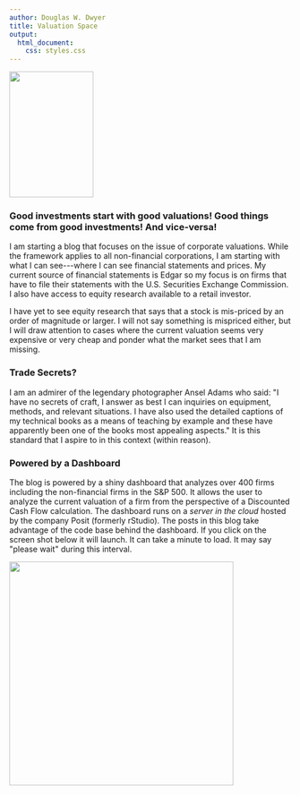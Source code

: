 ```yaml
---
author: Douglas W. Dwyer
title: Valuation Space
output: 
  html_document:
    css: styles.css
---
```




[<img src="/./about_files/cliff-event7088.jpg" alt="" width="150px" height="225px" />](https://www.linkedin.com/in/douglas-dwyer-dd/)

### Good investments start with good valuations! Good things come from good investments! And vice-versa!


I am starting a blog that focuses on the issue of corporate valuations. While the framework applies to all non-financial corporations, I am starting with what I can see---where I can see financial statements and prices.  My current source of financial statements is Edgar so my focus is on firms that have to file their statements with the U.S. Securities Exchange Commission. I also have access to equity research available to a retail investor.


I have yet to see equity research that says that a stock is mis-priced by an order of magnitude or larger. I will not say something is mispriced either, but I will draw attention to cases where the current valuation seems very expensive or very cheap and ponder what the market sees that I am missing.


### Trade Secrets?

I am an admirer of the legendary photographer Ansel Adams who said: "I have no secrets of craft, I answer as best I can inquiries on equipment, methods, and relevant situations. I have also used the detailed captions of my technical books as a means of teaching by example and these have apparently been one of the books most appealing aspects." It is this standard that I aspire to in this context (within reason).

### Powered by a Dashboard

The blog is powered by a shiny dashboard that analyzes over 400 firms including the non-financial firms in the S&P 500.  It allows the user to analyze the current valuation of a firm from the perspective of a Discounted Cash Flow calculation. The dashboard runs on a _server in the cloud_ hosted by the company Posit (formerly rStudio).  The posts in this blog take advantage of the code base behind the dashboard. If you click on the screen shot below it will launch.  It can take a minute to load.  It may say "please wait" during this interval. 

[<img src="/./docs/ScreenshotDashboard.png" alt="" width="400px"/>](https://rart.shinyapps.io/DWD_DCF/)



